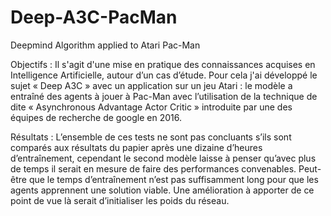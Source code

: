 # Deep-A3C-PacMan
Deepmind Algorithm applied to Atari Pac-Man

Objectifs :
Il s'agit d'une mise en pratique des connaissances acquises en Intelligence Artificielle, autour d’un cas d’étude.
Pour cela j'ai développé le sujet « Deep A3C » avec un application sur un jeu Atari : le modèle a entraîné des agents à jouer à Pac-Man avec l’utilisation de la technique de dite « Asynchronous Advantage Actor Critic » introduite par une des équipes de recherche de google en 2016.

Résultats :
L’ensemble de ces tests ne sont pas concluants s’ils sont comparés aux résultats du papier après une dizaine d’heures d’entraînement, cependant le second modèle laisse à penser qu’avec plus de temps il serait en mesure de faire des performances convenables.
Peut-être que le temps d’entraînement n’est pas suffisamment long pour que les agents apprennent une solution viable. Une amélioration à apporter de ce point de vue là serait d’initialiser les poids du réseau.
